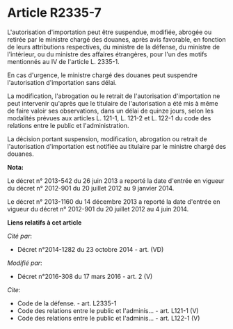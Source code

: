 # Article R2335-7

L'autorisation d'importation peut être suspendue, modifiée, abrogée ou retirée par le ministre chargé des douanes, après avis
favorable, en fonction de leurs attributions respectives, du ministre de la défense, du ministre de l'intérieur, ou du
ministre des affaires étrangères, pour l'un des motifs mentionnés au IV de l'article L. 2335-1. 

En cas d'urgence, le ministre chargé des douanes peut suspendre l'autorisation d'importation sans délai. 

La modification, l'abrogation ou le retrait de l'autorisation d'importation ne peut intervenir qu'après que le titulaire de
l'autorisation a été mis à même de faire valoir ses observations, dans un délai de quinze jours, selon les modalités prévues
aux articles L. 121-1, L. 121-2 et L. 122-1 du code des relations entre le public et l'administration. 

La décision portant suspension, modification, abrogation ou retrait de l'autorisation d'importation est notifiée au titulaire
par le ministre chargé des douanes.

**Nota:**

Le décret n° 2013-542 du 26 juin 2013 a reporté la date d'entrée en vigueur du décret n° 2012-901 du 20 juillet 2012 au 9
janvier 2014.

Le décret n° 2013-1160 du 14 décembre 2013 a reporté la date d'entrée en vigueur du décret n° 2012-901 du 20 juillet 2012 au
4 juin 2014.

**Liens relatifs à cet article**

_Cité par_:

  - Décret n°2014-1282 du 23 octobre 2014 - art. (VD)

_Modifié par_:

  - Décret n°2016-308 du 17 mars 2016 - art. 2 (V)

_Cite_:

  - Code de la défense. - art. L2335-1
  - Code des relations entre le public et l'adminis... - art. L121-1 (V)
  - Code des relations entre le public et l'adminis... - art. L122-1 (V)
